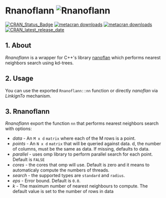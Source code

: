 # Rnanoflann  ![Rnanoflann](https://raw.githubusercontent.com/jlblancoc/nanoflann/master/doc/logo.png)

[![CRAN_Status_Badge](https://www.r-pkg.org/badges/version/Rnanoflann)](https://cran.r-project.org/package=Rnanoflann) [![metacran downloads](https://cranlogs.r-pkg.org/badges/grand-total/Rnanoflann)](https://cran.r-project.org/package=Rnanoflann) [![metacran downloads](https://cranlogs.r-pkg.org/badges/Rnanoflann)](https://cran.r-project.org/package=Rnanoflann) [![CRAN_latest_release_date](https://www.r-pkg.org/badges/last-release/Rnanoflann)](https://cran.r-project.org/package=Rnanoflann)


## 1. About
*Rnanoflann* is a wrapper for C++'s library [nanoflan](https://github.com/jlblancoc/nanoflann) which performs nearest neighbors search using kd-trees.

## 2. Usage
You can use the exported `Rnanoflann::nn` function or directly *nanoflan* via *LinkignTo* mechanism.

## 3. Rnanoflann
*Rnanoflann* export the function `nn` that performs nearest neighbors search with options:

*  *data* - An `M x d` `matrix` where each of the M rows is a point.
*  *points* - An `N x d` `matrix` that will be queried against data. d, the number of columns, must be the same as data. If missing, defaults to data.
*  *parallel* - uses omp library to perform parallel search for each point. Default is `FALSE`
*  *cores* - the cores that omp will use. Default is zero and it means to automaticaly compute the numbers of threads.
*  *search* - the supported types are `standard` and `radius`.
*  *eps* - Error bound. Default is `0.0`.
*  *k* - The maximum number of nearest neighbours to compute. The default value is set to the number of rows in data
